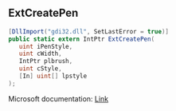 ## ExtCreatePen

```csharp
[DllImport("gdi32.dll", SetLastError = true)]
public static extern IntPtr ExtCreatePen(
   uint iPenStyle,
   uint cWidth,
   IntPtr plbrush,
   uint cStyle,
   [In] uint[] lpstyle
);
```

Microsoft documentation: [Link](https://docs.microsoft.com/en-us/windows/win32/api/wingdi/nf-wingdi-extcreatepen)
